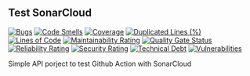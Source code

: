 ## Test SonarCloud

[![Bugs](https://sonarcloud.io/api/project_badges/measure?project=ohalay_TestSonarCloud&metric=bugs)](https://sonarcloud.io/dashboard?id=ohalay_TestSonarCloud)
[![Code Smells](https://sonarcloud.io/api/project_badges/measure?project=ohalay_TestSonarCloud&metric=code_smells)](https://sonarcloud.io/dashboard?id=ohalay_TestSonarCloud)
[![Coverage](https://sonarcloud.io/api/project_badges/measure?project=ohalay_TestSonarCloud&metric=coverage)](https://sonarcloud.io/dashboard?id=ohalay_TestSonarCloud)
[![Duplicated Lines (%)](https://sonarcloud.io/api/project_badges/measure?project=ohalay_TestSonarCloud&metric=duplicated_lines_density)](https://sonarcloud.io/dashboard?id=ohalay_TestSonarCloud)
[![Lines of Code](https://sonarcloud.io/api/project_badges/measure?project=ohalay_TestSonarCloud&metric=ncloc)](https://sonarcloud.io/dashboard?id=ohalay_TestSonarCloud)
[![Maintainability Rating](https://sonarcloud.io/api/project_badges/measure?project=ohalay_TestSonarCloud&metric=sqale_rating)](https://sonarcloud.io/dashboard?id=ohalay_TestSonarCloud)
[![Quality Gate Status](https://sonarcloud.io/api/project_badges/measure?project=ohalay_TestSonarCloud&metric=alert_status)](https://sonarcloud.io/dashboard?id=ohalay_TestSonarCloud)
[![Reliability Rating](https://sonarcloud.io/api/project_badges/measure?project=ohalay_TestSonarCloud&metric=reliability_rating)](https://sonarcloud.io/dashboard?id=ohalay_TestSonarCloud)
[![Security Rating](https://sonarcloud.io/api/project_badges/measure?project=ohalay_TestSonarCloud&metric=security_rating)](https://sonarcloud.io/dashboard?id=ohalay_TestSonarCloud)
[![Technical Debt](https://sonarcloud.io/api/project_badges/measure?project=ohalay_TestSonarCloud&metric=sqale_index)](https://sonarcloud.io/dashboard?id=ohalay_TestSonarCloud)
[![Vulnerabilities](https://sonarcloud.io/api/project_badges/measure?project=ohalay_TestSonarCloud&metric=vulnerabilities)](https://sonarcloud.io/dashboard?id=ohalay_TestSonarCloud)

Simple API porject to test Github Action with SonarCloud